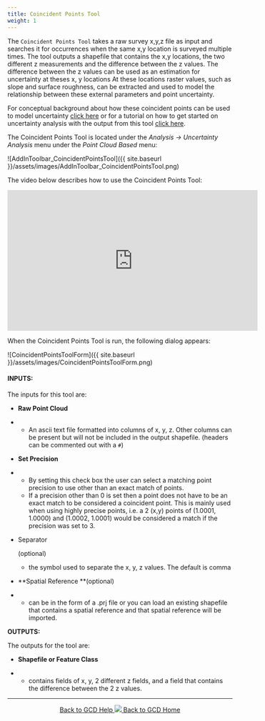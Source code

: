 ```yaml
---
title: Coincident Points Tool
weight: 1
---
```


The `Coincident Points Tool` takes a raw survey x,y,z file as input and searches it for occurrences when the same x,y location is surveyed multiple times. The tool outputs a shapefile that contains the x,y locations, the two different z measurements  and the difference between the z values. The difference between the z values can be used as an estimation for uncertainty at theses x, y locations At these locations raster values, such as slope and surface roughness, can be extracted and used to model the relationship between these external parameters and point uncertainty. 

For conceptual background about how these coincident points can be used to model uncertainty [click here](http://mbes.joewheaton.org/background/conceptual-reference-pages/uncertainty-analysis) or for a tutorial on how to get started on uncertainty analysis with the output from this tool [click here](http://mbes.joewheaton.org/background/tutorial-how-to-pages/other-tricks-analyses-tutorials/coincident-points-analysis).

The Coincident Points Tool is located under the *Analysis -> Uncertainty Analysis* menu under the *Point Cloud Based* menu:

![AddInToolbar_CoincidentPointsTool]({{ site.baseurl }}/assets/images/AddInToolbar_CoincidentPointsTool.png)

The video below describes how to use the Coincident Points Tool:

<iframe width="560" height="315" src="https://www.youtube.com/embed/HrAq5HHlZVY" frameborder="0" gesture="media" allow="encrypted-media" allowfullscreen></iframe>

When the Coincident Points Tool is run, the following dialog appears:

![CoincidentPointsToolForm]({{ site.baseurl }}/assets/images/CoincidentPointsToolForm.png)

#### INPUTS:

The inputs for this tool are:

- **Raw Point Cloud** 

- - An ascii text file formatted into columns of x, y, z. Other columns can be present but will not be included in the output shapefile. (headers can be commented out with a `#`)

- **Set Precision**

- - By setting this check box the user can select a matching point precision to use other than an exact match of points.
  - If a precision other than 0 is set then a point does not have to be an exact match to be considered a coincident point. This is mainly used when using highly precise points, i.e. a 2 (x,y) points of (1.0001, 1.0000) and (1.0002, 1.0001) would be considered a match if the precision was set to 3. 

- Separator 

  (optional)

  - the symbol used to separate the x, y, z values. The default is comma

- **Spatial Reference **(optional)

- - can be in the form of a .prj file or you can load an existing shapefile that contains a spatial reference and that spatial reference will be imported.

**OUTPUTS:**

The outputs for the tool are:

- **Shapefile or Feature Class**

- - contains fields of x, y, 2 different z fields, and a field that contains the difference between the 2 z values.

------
<div align="center">
	<a class="hollow button" href="{{ site.baseurl }}/Help"><i class="fa fa-chevron-circle-left"></i>  Back to GCD Help </a>  
	<a class="hollow button" href="{{ site.baseurl }}/"><img src="{{ site.baseurl}}/assets/images/icons/GCDAddIn.png">  Back to GCD Home </a>  
</div>

